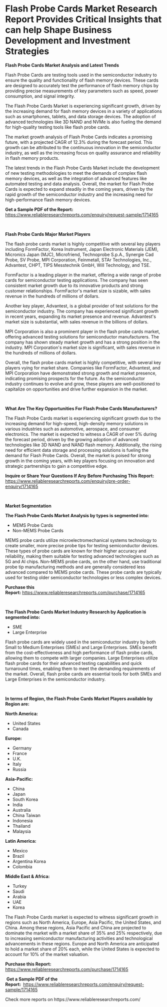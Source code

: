 <p><h1>Flash Probe Cards Market Research Report Provides Critical Insights that can help Shape Business Development and Investment Strategies</h1></p><p><strong>Flash Probe Cards Market Analysis and Latest Trends</strong></p>
<p><p>Flash Probe Cards are testing tools used in the semiconductor industry to ensure the quality and functionality of flash memory devices. These cards are designed to accurately test the performance of flash memory chips by providing precise measurements of key parameters such as speed, power consumption, and signal integrity.</p><p>The Flash Probe Cards Market is experiencing significant growth, driven by the increasing demand for flash memory devices in a variety of applications such as smartphones, tablets, and data storage devices. The adoption of advanced technologies like 3D NAND and NVMe is also fueling the demand for high-quality testing tools like flash probe cards.</p><p>The market growth analysis of Flash Probe Cards indicates a promising future, with a projected CAGR of 12.3% during the forecast period. This growth can be attributed to the continuous innovation in the semiconductor industry, as well as the increasing focus on quality assurance and reliability in flash memory products.</p><p>The latest trends in the Flash Probe Cards Market include the development of new testing methodologies to meet the demands of complex flash memory devices, as well as the integration of advanced features like automated testing and data analysis. Overall, the market for Flash Probe Cards is expected to expand steadily in the coming years, driven by the rapid growth of the semiconductor industry and the increasing need for high-performance flash memory devices.</p></p>
<p><strong>Get a Sample PDF of the Report:&nbsp;</strong> <a href="https://www.reliableresearchreports.com/enquiry/request-sample/1714165">https://www.reliableresearchreports.com/enquiry/request-sample/1714165</a></p>
<p>&nbsp;</p>
<p><strong>Flash Probe Cards Major Market Players</strong></p>
<p><p>The flash probe cards market is highly competitive with several key players including FormFactor, Korea Instrument, Japan Electronic Materials (JEM), Micronics Japan (MJC), Microfriend, Technoprobe S.p.A., Synergie Cad Probe, SV Probe, MPI Corporation, Feinmetall, STAr Technologies, Inc., Advantest, CHPT, TIPS Messtechnik GmbH, Will Technology, and TSE. </p><p>FormFactor is a leading player in the market, offering a wide range of probe cards for semiconductor testing applications. The company has seen consistent market growth due to its innovative products and strong customer relationships. FormFactor's market size is sizable, with sales revenue in the hundreds of millions of dollars.</p><p>Another key player, Advantest, is a global provider of test solutions for the semiconductor industry. The company has experienced significant growth in recent years, expanding its market presence and revenue. Advantest's market size is substantial, with sales revenue in the billions of dollars.</p><p>MPI Corporation is also a prominent player in the flash probe cards market, offering advanced testing solutions for semiconductor manufacturers. The company has shown steady market growth and has a strong position in the industry. MPI Corporation's market size is significant, with sales revenue in the hundreds of millions of dollars.</p><p>Overall, the flash probe cards market is highly competitive, with several key players vying for market share. Companies like FormFactor, Advantest, and MPI Corporation have demonstrated strong growth and market presence, indicating promising prospects for the future. As the semiconductor industry continues to evolve and grow, these players are well-positioned to capitalize on opportunities and drive further expansion in the market.</p></p>
<p>&nbsp;</p>
<p><strong>What Are The Key Opportunities For Flash Probe Cards Manufacturers?</strong></p>
<p><p>The Flash Probe Cards market is experiencing significant growth due to the increasing demand for high-speed, high-density memory solutions in various industries such as automotive, aerospace, and consumer electronics. The market is expected to witness a CAGR of over 5% during the forecast period, driven by the growing adoption of advanced technologies like 3D NAND and NAND flash memory. Additionally, the rising need for efficient data storage and processing solutions is fueling the demand for Flash Probe Cards. Overall, the market is poised for strong growth in the coming years, with key players focusing on innovation and strategic partnerships to gain a competitive edge.</p></p>
<p><strong>Inquire or Share Your Questions If Any Before Purchasing This Report:</strong> <a href="https://www.reliableresearchreports.com/enquiry/pre-order-enquiry/1714165">https://www.reliableresearchreports.com/enquiry/pre-order-enquiry/1714165</a></p>
<p>&nbsp;</p>
<p><strong>Market Segmentation</strong></p>
<p><strong>The Flash Probe Cards Market Analysis by types is segmented into:</strong></p>
<p><ul><li>MEMS Probe Cards</li><li>Non-MEMS Probe Cards</li></ul></p>
<p><p>MEMS probe cards utilize microelectromechanical systems technology to create smaller, more precise probe tips for testing semiconductor devices. These types of probe cards are known for their higher accuracy and reliability, making them suitable for testing advanced technologies such as 5G and AI chips. Non-MEMS probe cards, on the other hand, use traditional probe tip manufacturing methods and are generally considered less advanced compared to MEMS probe cards. These probe cards are typically used for testing older semiconductor technologies or less complex devices.</p></p>
<p><strong>Purchase this Report:&nbsp;</strong><a href="https://www.reliableresearchreports.com/purchase/1714165">https://www.reliableresearchreports.com/purchase/1714165</a></p>
<p>&nbsp;</p>
<p><strong>The Flash Probe Cards Market Industry Research by Application is segmented into:</strong></p>
<p><ul><li>SME</li><li>Large Enterprise</li></ul></p>
<p><p>Flash probe cards are widely used in the semiconductor industry by both Small to Medium Enterprises (SMEs) and Large Enterprises. SMEs benefit from the cost-effectiveness and high performance of flash probe cards, allowing them to compete with larger companies. Large Enterprises utilize flash probe cards for their advanced testing capabilities and quick turnaround times, enabling them to meet the demanding requirements of the market. Overall, flash probe cards are essential tools for both SMEs and Large Enterprises in the semiconductor industry.</p></p>
<p>&nbsp;</p>
<p><strong>In terms of Region, the Flash Probe Cards Market Players available by Region are:</strong></p>
<p>
    <p> <strong> North America: </strong>
        <ul>
            <li>United States</li>
            <li>Canada</li>
        </ul>
        </p> 
    <p> <strong> Europe: </strong>
        <ul>
            <li>Germany</li>
            <li>France</li>
            <li>U.K.</li>
            <li>Italy</li>
            <li>Russia</li>
        </ul>
        </p> 
    <p> <strong> Asia-Pacific: </strong>
        <ul>
            <li>China</li>
            <li>Japan</li>
            <li>South Korea</li>
            <li>India</li>
            <li>Australia</li>
            <li>China Taiwan</li>
            <li>Indonesia</li>
            <li>Thailand</li>
            <li>Malaysia</li>
        </ul>
        </p> 
    <p> <strong> Latin America: </strong>
        <ul>
            <li>Mexico</li>
            <li>Brazil</li>
            <li>Argentina Korea</li>
            <li>Colombia</li>
        </ul>
        </p> 
    <p> <strong> Middle East & Africa: </strong>
        <ul>
            <li>Turkey</li>
            <li>Saudi</li>
            <li>Arabia</li>
            <li>UAE</li>
            <li>Korea</li>
        </ul>
    </p>
    </p>
<p><p>The Flash Probe Cards market is expected to witness significant growth in regions such as North America, Europe, Asia Pacific, the United States, and China. Among these regions, Asia Pacific and China are projected to dominate the market with a market share of 35% and 25% respectively, due to increasing semiconductor manufacturing activities and technological advancements in these regions. Europe and North America are anticipated to hold a market share of 20% each, while the United States is expected to account for 10% of the market valuation.</p></p>
<p><strong>Purchase this Report: </strong><a href="https://www.reliableresearchreports.com/purchase/1714165">https://www.reliableresearchreports.com/purchase/1714165</a></p>
<p>&nbsp;<strong>Get a Sample PDF of the Report:&nbsp;&nbsp;</strong><a href="https://www.reliableresearchreports.com/enquiry/request-sample/1714165">https://www.reliableresearchreports.com/enquiry/request-sample/1714165</a></p>
<p><strong></strong></p>
<p>Check more reports on https://www.reliableresearchreports.com/</p>